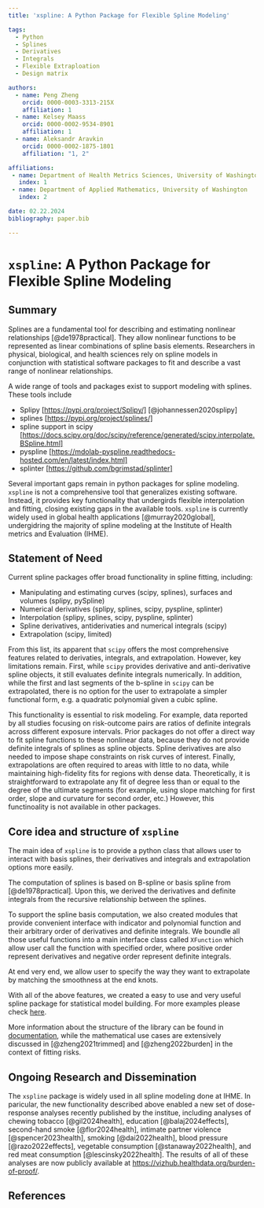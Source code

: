 ```yaml
---
title: 'xspline: A Python Package for Flexible Spline Modeling'

tags:
  - Python
  - Splines
  - Derivatives
  - Integrals
  - Flexible Extraploation
  - Design matrix

authors:
  - name: Peng Zheng
    orcid: 0000-0003-3313-215X
    affiliation: 1
  - name: Kelsey Maass
    orcid: 0000-0002-9534-8901
    affiliation: 1
  - name: Aleksandr Aravkin
    orcid: 0000-0002-1875-1801
    affiliation: "1, 2"

affiliations:
 - name: Department of Health Metrics Sciences, University of Washington
   index: 1
 - name: Department of Applied Mathematics, University of Washington
   index: 2

date: 02.22.2024
bibliography: paper.bib

---
```


# `xspline`: A Python Package for Flexible Spline Modeling

## Summary

Splines are a fundamental tool for describing and estimating nonlinear relationships [@de1978practical]. They allow nonlinear functions to be represented as linear combinations of spline basis elements. Researchers in physical, biological, and health sciences rely on spline models in conjunction with statistical software packages to fit and describe a vast range of nonlinear relationships.

A wide range of tools and packages exist to support modeling with splines.
These tools include
- Splipy [https://pypi.org/project/Splipy/] [@johannessen2020splipy]
- splines [https://pypi.org/project/splines/]
- spline support in scipy [https://docs.scipy.org/doc/scipy/reference/generated/scipy.interpolate.BSpline.html]
- pyspline [https://mdolab-pyspline.readthedocs-hosted.com/en/latest/index.html]
- splinter [https://github.com/bgrimstad/splinter]

Several important gaps remain in python packages for spline modeling.  `xspline` is not a comprehensive tool that generalizes existing software. Instead, it provides key functionality that undergirds flexible interpolation and fitting, closing existing gaps in the available tools.  `xspline` is currently widely used in global health applications [@murray2020global], undergidring the majority of spline modeling at the Institute of Health metrics and Evaluation (IHME).


## Statement of Need

Current spline packages offer broad functionality in spline fitting, including:
- Manipulating and estimating curves (scipy, splines), surfaces and volumes (splipy, pySpline)
- Numerical derivatives (splipy, splines, scipy, pyspline, splinter)
- Interpolation (splipy, splines, scipy, pyspline, splinter)
- Spline derivatives, antiderivaties and numerical integrals (scipy)
- Extrapolation (scipy, limited)

From this list, its apparent that `scipy` offers the most comprehensive features related to derivaties, integrals, and extrapolation. However, key limitations remain. First, while `scipy` provides derivative and anti-derivative spline objects, it still evaluates definite integrals numerically. In addition, while the first and last segments of the b-spline in `scipy` can be extrapolated, there is no option for the user to extrapolate a simpler functional form, e.g. a quadratic polynomial given a cubic spline.

This functionality is essential to risk modeling. For example, data reported by all studies focusing on risk-outcome pairs are ratios of definite integrals across different exposure intervals. Prior packages do not offer a direct way to fit spline functions to these nonlinear data, because they do not provide definite integrals of splines as spline objects. Spline derivatives are also needed to impose shape constraints on risk curves of interest. Finally, extrapolations are often required to areas with little to no data, while maintaining high-fidelity fits for regions with dense data. Theoretically, it is straightforward to extrapolate any fit of degree less than or equal to the degree of the ultimate segments (for example, using slope matching for first order, slope and curvature for second order, etc.) However, this functinoality is not available in other packages.


## Core idea and structure of `xspline`

The main idea of `xspline` is to provide a python class that allows user to
interact with basis splines, their derivatives and integrals and extrapolation
options more easily.

The computation of splines is based on B-spline or basis spline from
[@de1978practical]. Upon this, we derived the derivatives and definite integrals
from the recursive relationship between the splines.

To support the spline basis computation, we also created modules that provide
convenient interface with indicator and polynomial function and their arbitrary
order of derivatives and definite integrals. We boundle all those useful
functions into a main interface class called `XFunction` which allow user call
the function with specified order, where positive order represent derivatives
and negative order represent definite integrals.

At end very end, we allow user to specify the way they want to extrapolate by
matching the smoothness at the end knots.

With all of the above features, we created a easy to use and very useful spline
package for statistical model building. For more examples please check [here](https://ihmeuw-msca.github.io/xspline/quickstart.html).

More information about the structure of the library can be found in [documentation](https://ihmeuw-msca.github.io/xspline/api_reference/), 
while the mathematical use cases are extensively discussed in [@zheng2021trimmed] and [@zheng2022burden] in the context of fitting risks.


## Ongoing Research and Dissemination

The `xspline` package is widely used in all spline modeling done at IHME. In paricular, the new functionality described above enabled a new set of dose-response analyses recently published by the institue, including analyses of chewing tobacco [@gil2024health], education [@balaj2024effects], second-hand smoke [@flor2024health], intimate partner violence [@spencer2023health], smoking [@dai2022health], blood pressure [@razo2022effects], vegetable consumption [@stanaway2022health], and red meat consumption [@lescinsky2022health]. The results of all of these analyses are now publicly available at https://vizhub.healthdata.org/burden-of-proof/.

## References
